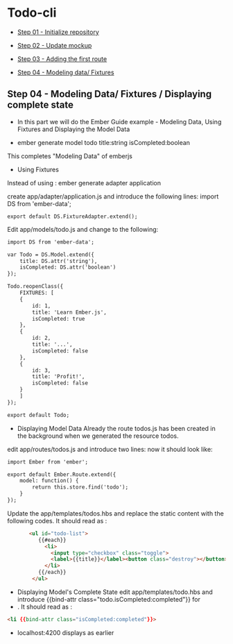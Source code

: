 # Todo-cli

* [Step 01 - Initialize repository](https://github.com/govidat/todo-cli/commit/e2251ea75eb8a504add51d8039b9e0d5c11a22ea)

* [Step 02 - Update mockup](https://github.com/govidat/todo-cli/commit/b407ff9a6ea1b9c5d65533add8c357fbf62d79bd)

* [Step 03 - Adding the first route](https://github.com/govidat/todo-cli/commit/5720334d0be33c5501e71b5ed68e73b76466bd54)
 
* [Step 04 - Modeling data/ Fixtures](https://github.com/govidat/todo-cli/commit/f48afb0c5cae27f3a9d467d72dda3e4cc3473b5e)

## Step 04 - Modeling Data/ Fixtures / Displaying complete state

* In this part we will do the Ember Guide example - Modeling Data, Using Fixtures and Displaying the Model Data

* ember generate model todo title:string isCompleted:boolean

This completes "Modeling Data" of emberjs

* Using Fixtures

Instead of using : ember generate adapter application

create app/adapter/application.js and introduce the following lines: 
	import DS from 'ember-data';
 
	export default DS.FixtureAdapter.extend(); 

Edit app/models/todo.js and change to the following:
~~~html
import DS from 'ember-data';

var Todo = DS.Model.extend({
	title: DS.attr('string'),
	isCompleted: DS.attr('boolean')
}); 

Todo.reopenClass({
	FIXTURES: [
	{
		id: 1,
		title: 'Learn Ember.js',
		isCompleted: true
	},
	{
		id: 2,
		title: '...',
		isCompleted: false
	},
	{
		id: 3,
		title: 'Profit!',
		isCompleted: false
	}
	]
}); 

export default Todo;
~~~

* Displaying Model Data
Already the route todos.js has been created in the background when we generated the resource todos.

edit app/routes/todos.js and introduce two lines:
now it should look like:
~~~html
import Ember from 'ember';

export default Ember.Route.extend({
	model: function() {
		return this.store.find('todo');
	} 
});
~~~
Update the app/templates/todos.hbs and replace the static content with the following codes. It should read as :
~~~html
       <ul id="todo-list">
          {{#each}}
            <li>
              <input type="checkbox" class="toggle">
              <label>{{title}}</label><button class="destroy"></button>
            </li>
          {{/each}} 
        </ul>
~~~
* Displaying Model's Complete State
edit app/templates/todo.hbs and introduce {{bind-attr class="todo.isCompleted:completed"}} for <li>. It should read as :
~~~html
<li {{bind-attr class="isCompleted:completed"}}>
~~~
* localhost:4200 displays as earlier


